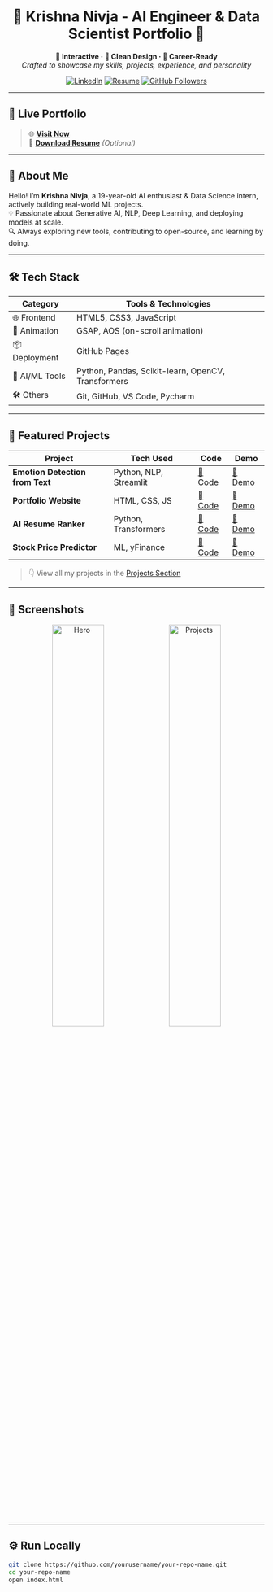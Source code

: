 <h1 align="center">🌟 Krishna Nivja - AI Engineer & Data Scientist Portfolio 🌟</h1>

<p align="center">
  <b>🚀 Interactive · 🎯 Clean Design · 💼 Career-Ready</b><br>
  <i>Crafted to showcase my skills, projects, experience, and personality</i>
</p>

<p align="center">
  <a href="https://www.linkedin.com/in/krishnanivja/"><img src="https://img.shields.io/badge/LinkedIn-Krishna%20Nivja-blue?logo=linkedin" alt="LinkedIn"></a>
  <a href="#"><img src="https://img.shields.io/badge/Resume-Download-orange?logo=read-the-docs" alt="Resume"></a>
  <a href="https://github.com/krishnanivja"><img src="https://img.shields.io/github/followers/krishnanivja?label=Follow&style=social" alt="GitHub Followers"></a>
</p>

---

## 🔗 Live Portfolio

> 🌐 **[Visit Now](https://yourusername.github.io/your-repo-name/)**  
> 📄 **[Download Resume](./path/to/resume.pdf)** *(Optional)*

---

## 🧠 About Me

Hello! I’m **Krishna Nivja**, a 19-year-old AI enthusiast & Data Science intern, actively building real-world ML projects.  
💡 Passionate about Generative AI, NLP, Deep Learning, and deploying models at scale.  
🔍 Always exploring new tools, contributing to open-source, and learning by doing.

---

## 🛠 Tech Stack

| Category       | Tools & Technologies |
|----------------|----------------------|
| 🌐 Frontend    | HTML5, CSS3, JavaScript |
| 🎯 Animation   | GSAP, AOS (on-scroll animation) |
| 📦 Deployment  | GitHub Pages |
| 🤖 AI/ML Tools | Python, Pandas, Scikit-learn, OpenCV, Transformers |
| 🛠 Others       | Git, GitHub, VS Code, Pycharm |

---

## 💼 Featured Projects

| Project        | Tech Used | Code | Demo |
|----------------|-----------|------|------|
| **Emotion Detection from Text** | Python, NLP, Streamlit | [🔗 Code](#) | [🚀 Demo](#) |
| **Portfolio Website** | HTML, CSS, JS | [🔗 Code](#) | [🚀 Demo](#) |
| **AI Resume Ranker** | Python, Transformers | [🔗 Code](#) | [🚀 Demo](#) |
| **Stock Price Predictor** | ML, yFinance | [🔗 Code](#) | [🚀 Demo](#) |

> 👇 View all my projects in the [Projects Section](https://yourusername.github.io/your-repo-name/#projects)

---

## 📸 Screenshots

<p align="center">
  <img src="https://via.placeholder.com/800x400?text=Hero+Section" alt="Hero" width="45%">
  <img src="https://via.placeholder.com/800x400?text=Projects+Section" alt="Projects" width="45%">
</p>

---

## ⚙️ Run Locally

```bash
git clone https://github.com/yourusername/your-repo-name.git
cd your-repo-name
open index.html
